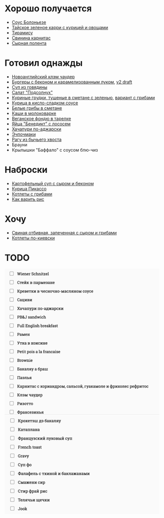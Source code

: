 # Хорошо получается

- [Соус Болоньезе](bolognese.rst)
- [Тайское зеленое карри с курицей и овощами](chicken_green_curry.md)
- [Тирамису](tiramisu.rst)
- [Свинина карнитас](carnitas.md)
- [Сырная полента](polenta.md)

# Готовил однажды

- [Новоанглийский клэм чаудер](clam_chowder.md)
- [Бургеры с беконом и карамелизованным луком](burgers.md), [v2 draft](burgers_v2.md)
- [Суп из говядины](beef_soup.rst)
- [Салат "Подсолнух"](sunflower_salad.rst)
- [Куриные грудки, тушеные в сметане с зеленью](chicken_sour_cream.md), [вариант с грибами](chicken_with_mushrooms)
- [Курица в кисло-сладком соусе](sweet_and_sour_pork.md)
- [Белые грибы в сметане](mushrooms_in_milk.rst)
- [Каши в молоковарке](porridge.md)
- [Веганское фондю в тарелке](restrictase.md)
- [Яйца "Бенедикт" с лососем](https://www.instagram.com/p/BWMktfzFCI0/?taken-by=vitaly__pavlenko)
- [Хачапури по-аджарски](https://www.instagram.com/p/BTTIBBcjpxK/?taken-by=vitaly__pavlenko)
- [Эчпочмаки](https://www.instagram.com/p/BTa-gQbFRWV/?taken-by=vitaly__pavlenko)
- [Рагу из бычьего хвоста](https://www.instagram.com/p/BT_DgkHjhsM/?taken-by=vitaly__pavlenko)
- Брауни
- Крылышки "Баффало" с соусом блю-чиз

# Наброски
- [Картофельный суп с сыром и беконом](bacon_soup.md)
- [Курица Пикассо](chicken_picasso.md)
- [Котлеты с грибами](meatballs_with_mushrooms)
- [Как варить рис](rice)

# Хочу
- [Свиная отбивная, запеченная с сыром и грибами](http://valzevul.ru/2012/03/22/pork-chop-with-mushrooms/)
- [Котлеты по-киевски](http://www.youtube.com/watch?v=II3jVV0ypz4)

# TODO

![](wishlist_1.png)
![](wishlist_2.png)

